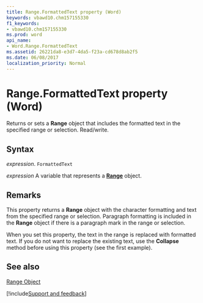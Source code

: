 ```yaml
---
title: Range.FormattedText property (Word)
keywords: vbawd10.chm157155330
f1_keywords:
- vbawd10.chm157155330
ms.prod: word
api_name:
- Word.Range.FormattedText
ms.assetid: 26221da8-e3d7-4da5-f23a-cd678d8ab2f5
ms.date: 06/08/2017
localization_priority: Normal
---
```



# Range.FormattedText property (Word)

Returns or sets a  **Range** object that includes the formatted text in the specified range or selection. Read/write.


## Syntax

_expression_. `FormattedText`

_expression_ A variable that represents a **[Range](Word.Range.md)** object.


## Remarks

This property returns a  **Range** object with the character formatting and text from the specified range or selection. Paragraph formatting is included in the **Range** object if there is a paragraph mark in the range or selection.

When you set this property, the text in the range is replaced with formatted text. If you do not want to replace the existing text, use the  **Collapse** method before using this property (see the first example).


## See also


[Range Object](Word.Range.md)

[!include[Support and feedback](~/includes/feedback-boilerplate.md)]